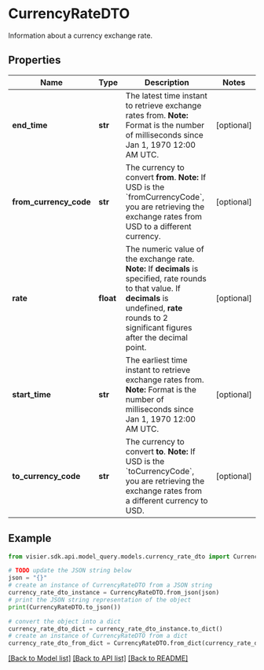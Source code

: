 # CurrencyRateDTO

Information about a currency exchange rate.

## Properties

Name | Type | Description | Notes
------------ | ------------- | ------------- | -------------
**end_time** | **str** | The latest time instant to retrieve exchange rates from.  **Note:** Format is the number of milliseconds since Jan 1, 1970 12:00 AM UTC. | [optional] 
**from_currency_code** | **str** | The currency to convert **from**.  **Note:** If USD is the &#x60;fromCurrencyCode&#x60;, you are retrieving the exchange rates from USD to a different currency. | [optional] 
**rate** | **float** | The numeric value of the exchange rate.  **Note:** If **decimals** is specified, rate rounds to that value. If **decimals** is undefined, **rate** rounds to 2 significant figures after the decimal point. | [optional] 
**start_time** | **str** | The earliest time instant to retrieve exchange rates from.  **Note:** Format is the number of milliseconds since Jan 1, 1970 12:00 AM UTC. | [optional] 
**to_currency_code** | **str** | The currency to convert **to**.  **Note:** If USD is the &#x60;toCurrencyCode&#x60;, you are retrieving the exchange rates from a different currency to USD. | [optional] 

## Example

```python
from visier.sdk.api.model_query.models.currency_rate_dto import CurrencyRateDTO

# TODO update the JSON string below
json = "{}"
# create an instance of CurrencyRateDTO from a JSON string
currency_rate_dto_instance = CurrencyRateDTO.from_json(json)
# print the JSON string representation of the object
print(CurrencyRateDTO.to_json())

# convert the object into a dict
currency_rate_dto_dict = currency_rate_dto_instance.to_dict()
# create an instance of CurrencyRateDTO from a dict
currency_rate_dto_from_dict = CurrencyRateDTO.from_dict(currency_rate_dto_dict)
```
[[Back to Model list]](../README.md#documentation-for-models) [[Back to API list]](../README.md#documentation-for-api-endpoints) [[Back to README]](../README.md)


